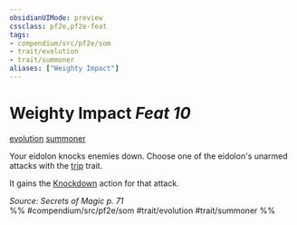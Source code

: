 ```yaml
---
obsidianUIMode: preview
cssclass: pf2e,pf2e-feat
tags:
- compendium/src/pf2e/som
- trait/evolution
- trait/summoner
aliases: ["Weighty Impact"]
---
```

# Weighty Impact  *Feat 10*  
[evolution](evolution-som.md "Evolution Feat Trait")  [summoner](Reference/Rules/Traits/summoner-som.md "Summoner Class Trait")  


Your eidolon knocks enemies down. Choose one of the eidolon's unarmed attacks with the [trip](Reference/Rules/Traits/trip.md "Trip Weapon Trait") trait.

It gains the [Knockdown](Reference/Rules/Abilities/knockdown.md) action for that attack.

*Source: Secrets of Magic p. 71*  
%% #compendium/src/pf2e/som #trait/evolution #trait/summoner %%